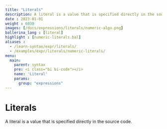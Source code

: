 ```yaml
---
title: "Literals"
description: A literal is a value that is specified directly in the source code.
date : 2023-01-01
weight : 6030
images: [/docs/expressions/literals/numeric-algo.png]
ballerina_lang : [literal]
highlight : [numeric-literals.bal]
aliases : 
  - /learn-syntax/expr/literals/
  - /examples/expr/literals/numeric-literals/
menu:
  main:
    parent: syntax
    pre: <i class="bi bi-code"></i>
    name: 'Literal'
    params:
      group: "expressions"
---
```


# Literals

A literal is a value that is specified directly in the source code. 
